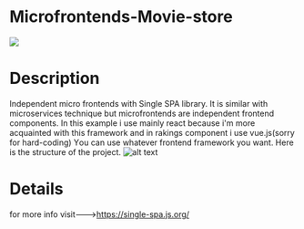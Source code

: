 # Microfrontends-Movie-store
![](https://media.giphy.com/media/SVloOeaCqvFLLWXOHR/giphy.gif)

# Description
Independent micro frontends with Single SPA library.
It is similar with microservices technique but microfrontends are independent frontend components.
In this example i use mainly react because i'm more acquainted with this framework and in rakings component i use vue.js(sorry for hard-coding)
Υou can use whatever frontend framework you want.
Here is the structure of the project.
![alt text](https://i.ibb.co/BZ0XW1f/mi.png)

# Details

for more info visit--->https://single-spa.js.org/
